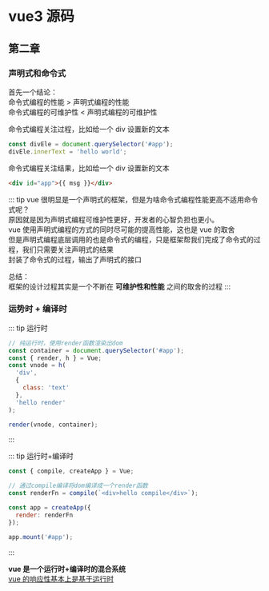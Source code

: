 # vue3 源码

## 第二章

### 声明式和命令式

首先一个结论：  
命令式编程的性能 > 声明式编程的性能  
命令式编程的可维护性 < 声明式编程的可维护性

命令式编程关注过程，比如给一个 div 设置新的文本

```js
const divEle = document.querySelector('#app');
divEle.innerText = 'hello world';
```

命令式编程关注结果，比如给一个 div 设置新的文本

```html
<div id="app">{{ msg }}</div>
```

::: tip
vue 很明显是一个声明式的框架，但是为啥命令式编程性能更高不适用命令式呢？  
原因就是因为声明式编程可维护性更好，开发者的心智负担也更小。  
vue 使用声明式编程的方式的同时尽可能的提高性能，这也是 vue 的取舍  
但是声明式编程底层调用的也是命令式的编程，只是框架帮我们完成了命令式的过程，我们只需要关注声明式的结果  
封装了命令式的过程，输出了声明式的接口

总结：  
框架的设计过程其实是一个不断在 **可维护性和性能** 之间的取舍的过程
:::

### 运势时 + 编译时

::: tip 运行时

```js
// 纯运行时，使用render函数渲染出dom
const container = document.querySelector('#app');
const { render, h } = Vue;
const vnode = h(
  'div',
  {
    class: 'text'
  },
  'hello render'
);

render(vnode, container);
```

:::

::: tip 运行时+编译时

```js
const { compile, createApp } = Vue;

// 通过compile编译将dom编译成一个render函数
const renderFn = compile(`<div>hello compile</div>`);

const app = createApp({
  render: renderFn
});

app.mount('#app');
```

:::

**vue 是一个运行时+编译时的混合系统**  
[vue 的响应性基本上是基于运行时](https://cn.vuejs.org/guide/extras/reactivity-in-depth.html#runtime-vs-compile-time-reactivity)

